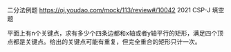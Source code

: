 
二分法例题      https://oj.youdao.com/mock/113/review#/10042     2021 CSP-J 填空题

平面上有n个关键点，求有多少个四条边都和x轴或者y轴平行的矩形，满足四个顶点都是关键点。给出的关键点可能有重复，但完全重合的矩形只计一次。

